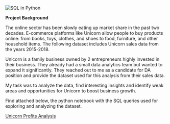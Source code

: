 ![SQL in Python](https://github.com/nsikan-udoma/Unicorn-Data-Analysis-using-SQL-in-python/blob/main/Unicorn%20Analysis%20Using%20SQL%20in%20Python.png)

**Project Background**

The online sector has been slowly eating up market share in the past two decades. E-commerce platforms like Unicorn allow people to buy products online: from books, toys, clothes, and shoes to food, furniture, and other household items. The following dataset includes Unicorn sales data from the years 2015-2018.

Unicorn is a family business owned by 2 entrepreneurs highly invested in their business. They already had a small data analytics team but wanted to expand it significantly. They reached out to me as a candidate for DA position and provide the dataset used for this analysis from their sales data.

My task was to analyze the data, find interesting insights and identify weak areas and opportunities for Unicorn to boost business growth.

Find attached below, the python notebook with the SQL queries used for exploring and analyzing the dataset.

[Unicorn Profits Analysis](https://github.com/nsikan-udoma/Unicorn-Data-Analysis-using-SQL-in-python/blob/main/SQL%20IN%20Python%20-%20Unicorn%20Data%20Analysis.ipynb)


